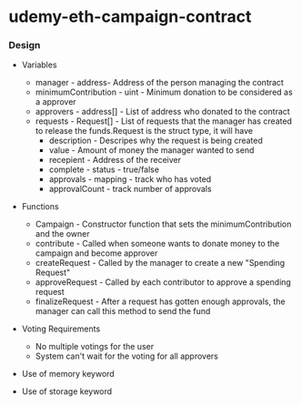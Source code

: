 # udemy-eth-campaign-contract

### Design
- Variables
    - manager - address- Address of the person managing the contract
    - minimumContribution - uint - Minimum donation to be considered as a approver
    - approvers - address[] - List of address who donated to the contract
    - requests - Request[] - List of requests that the manager has created to release the funds.Request is the struct type, it will have
        - description - Descripes why the request is being created
        - value - Amount of money the manager wanted to send
        - recepient - Address of the receiver
        - complete - status - true/false
        - approvals - mapping - track who has voted
        - approvalCount - track number of approvals

- Functions
    - Campaign - Constructor function that sets the minimumContribution and the owner
    - contribute - Called when someone wants to donate money to the campaign and become approver
    - createRequest - Called by the manager to create a new "Spending Request"
    - approveRequest - Called by each contributor to approve a spending request
    - finalizeRequest - After a request has gotten enough approvals, the manager can call this method to send the fund

- Voting Requirements
    - No multiple votings for the user
    - System can't wait for the voting for all approvers

- Use of memory keyword
- Use of storage keyword